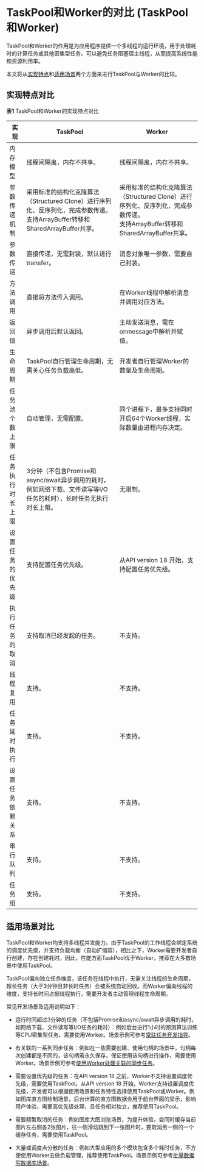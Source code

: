 # TaskPool和Worker的对比 (TaskPool和Worker)


TaskPool和Worker的作用是为应用程序提供一个多线程的运行环境，用于处理耗时的计算任务或其他密集型任务。可以避免任务阻塞宿主线程，从而提高系统性能和资源利用率。


本文将从[实现特点](#实现特点对比)和[适用场景](#适用场景对比)两个方面来进行TaskPool与Worker的比较。


## 实现特点对比

**表1** TaskPool和Worker的实现特点对比

| 实现 | TaskPool | Worker |
| -------- | -------- | -------- |
| 内存模型 | 线程间隔离，内存不共享。 | 线程间隔离，内存不共享。 |
| 参数传递机制 | 采用标准的结构化克隆算法（Structured Clone）进行序列化、反序列化，完成参数传递。<br/>支持ArrayBuffer转移和SharedArrayBuffer共享。 | 采用标准的结构化克隆算法（Structured Clone）进行序列化、反序列化，完成参数传递。<br/>支持ArrayBuffer转移和SharedArrayBuffer共享。 |
| 参数传递 | 直接传递，无需封装，默认进行transfer。 | 消息对象唯一参数，需要自己封装。 |
| 方法调用 | 直接将方法传入调用。 | 在Worker线程中解析消息并调用对应方法。 |
| 返回值 | 异步调用后默认返回。 | 主动发送消息，需在onmessage中解析并赋值。 |
| 生命周期 | TaskPool自行管理生命周期，无需关心任务负载高低。 | 开发者自行管理Worker的数量及生命周期。 |
| 任务池个数上限 | 自动管理，无需配置。 | 同个进程下，最多支持同时开启64个Worker线程，实际数量由进程内存决定。 |
| 任务执行时长上限 | 3分钟（不包含Promise和async/await异步调用的耗时，例如网络下载、文件读写等I/O任务的耗时），长时任务无执行时长上限。 | 无限制。 |
| 设置任务的优先级 | 支持配置任务优先级。 | 从API version 18 开始，支持配置任务优先级。 |
| 执行任务的取消 | 支持取消已经发起的任务。 | 不支持。 |
| 线程复用 | 支持。 | 不支持。 |
| 任务延时执行 | 支持。 | 不支持。 |
| 设置任务依赖关系 | 支持。 | 不支持。 |
| 串行队列 | 支持。 | 不支持。 |
| 任务组 | 支持。 | 不支持。 |


## 适用场景对比

TaskPool和Worker均支持多线程并发能力。由于TaskPool的工作线程会绑定系统的调度优先级，并支持负载均衡（自动扩缩容），相比之下，Worker需要开发者自行创建，存在创建耗时。因此，性能方面TaskPool优于Worker，推荐在大多数场景中使用TaskPool。

TaskPool偏向独立任务维度，该任务在线程中执行，无需关注线程的生命周期，超长任务（大于3分钟且非长时任务）会被系统自动回收。而Worker偏向线程的维度，支持长时间占据线程执行，需要开发者主动管理线程生命周期。

常见开发场景及适用说明如下：

- 运行时间超过3分钟的任务（不包括Promise和async/await异步调用的耗时，如网络下载、文件读写等I/O任务的耗时）：例如后台进行1小时的预测算法训练等CPU密集型任务，需要使用Worker。场景示例可参考[常驻任务开发指导](resident-task-guide.md)。

- 有关联的一系列同步任务：例如在一些需要创建、使用句柄的场景中，句柄每次创建都是不同的，该句柄需永久保存，保证使用该句柄进行操作，需要使用Worker。场景示例可参考[使用Worker处理关联的同步任务](sync-task-development.md#使用worker处理关联的同步任务)。

- 需要设置优先级的任务：在API version 18 之前，Worker不支持设置调度优先级，需要使用TaskPool。从API version 18 开始，Worker支持设置调度优先级，开发者可以根据使用场景和任务特性选择使用TaskPool或Worker。例如图库直方图绘制场景，后台计算的直方图数据会用于前台界面的显示，影响用户体验，需要高优先级处理，且任务相对独立，推荐使用TaskPool。

- 需要频繁取消的任务：例如图库大图浏览场景，为提升体验，会同时缓存当前图片左右侧各2张图片，往一侧滑动跳到下一张图片时，要取消另一侧的一个缓存任务，需要使用TaskPool。

- 大量或调度点分散的任务：例如大型应用的多个模块包含多个耗时任务，不方便使用Worker去做负载管理，推荐使用TaskPool。场景示例可参考[批量数据写数据库场景](batch-database-operations-guide.md)。
